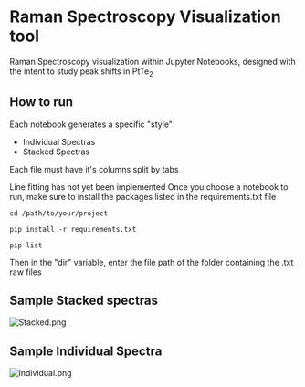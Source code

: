 # **Raman Spectroscopy Visualization tool** 
Raman Spectroscopy visualization within Jupyter Notebooks, designed with the intent to study peak shifts in PtTe<sub>2<sub>

## How to run ##
Each notebook generates a specific "style"
* Individual Spectras 
* Stacked Spectras

Each file must have it's columns split by tabs 

Line fitting has not yet been implemented
Once you choose a notebook to run, make sure to install the packages listed in the requirements.txt file
   
```cd /path/to/your/project```

```pip install -r requirements.txt```
 
```pip list```

Then in the "dir" variable, enter the file path of the folder containing the .txt raw files


## Sample Stacked spectras



![Stacked.png](Sample%20Images/Stacked.png)





## Sample Individual Spectra


![Individual.png](Sample%20Images/Individual.png)
